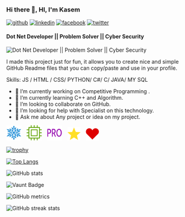 ### Hi there 👋, HI, I'm Kasem
[<img src='https://cdn.jsdelivr.net/npm/simple-icons@3.0.1/icons/github.svg' alt='github' height='40'>](https://github.com/mdkasem0)  [<img src='https://cdn.jsdelivr.net/npm/simple-icons@3.0.1/icons/linkedin.svg' alt='linkedin' height='40'>](https://www.linkedin.com/in/mdkasem/)  [<img src='https://cdn.jsdelivr.net/npm/simple-icons@3.0.1/icons/facebook.svg' alt='facebook' height='40'>](https://www.facebook.com/mdkasem21)  [<img src='https://cdn.jsdelivr.net/npm/simple-icons@3.0.1/icons/twitter.svg' alt='twitter' height='40'>](https://twitter.com/https://x.com/MDkasem0) 
#### Dot Net Developer || Problem Solver || Cyber Security
![Dot Net Developer || Problem Solver || Cyber Security](https://pbs.twimg.com/profile_banners/1527198030444711936/1732241255/1500x500)

I made this project just for fun, it allows you to create nice and simple GitHub Readme files that you can copy/paste and use in your profile.

Skills:  JS / HTML / CSS/ PYTHON/ C#/ C/ JAVA/ MY SQL

- 🔭 I’m currently working on Competitive Programming . 
- 🌱 I’m currently learning C++ and Algorithm. 
- 👯 I’m looking to collaborate on GitHub. 
- 🤔 I’m looking for help with Specialist on this technology. 
- 💬 Ask me about Any project or idea on my project. 


 

<a href='https://archiveprogram.github.com/'><img src='https://raw.githubusercontent.com/acervenky/animated-github-badges/master/assets/acbadge.gif' width='40' height='40'></a> <a href='https://docs.github.com/en/developers'><img src='https://raw.githubusercontent.com/acervenky/animated-github-badges/master/assets/devbadge.gif' width='40' height='40'></a> <a href='https://github.com/pricing'><img src='https://raw.githubusercontent.com/acervenky/animated-github-badges/master/assets/pro.gif' width='40' height='40'></a> <a href='https://stars.github.com/'><img src='https://raw.githubusercontent.com/acervenky/animated-github-badges/master/assets/starbadge.gif' width='35' height='35'></a> <a href='https://docs.github.com/en/github/supporting-the-open-source-community-with-github-sponsors'><img src='https://raw.githubusercontent.com/acervenky/animated-github-badges/master/assets/sponsorbadge.gif' width='35' height='35'></a> 

[![trophy](https://github-profile-trophy.vercel.app/?username=mdkasem0)](https://github.com/ryo-ma/github-profile-trophy)

[![Top Langs](https://github-readme-stats.vercel.app/api/top-langs/?username=mdkasem0)](https://github.com/anuraghazra/github-readme-stats)

![GitHub stats](https://github-readme-stats.vercel.app/api?username=mdkasem0&show_icons=true&count_private=true)  

![Vaunt Badge](https://api.vaunt.dev/v1/github/entities/mdkasem0/contributions?format=svg&private=true)  

![GitHub metrics](https://metrics.lecoq.io/mdkasem0)  

![GitHub streak stats](https://streak-stats.demolab.com/?user=mdkasem0)  

